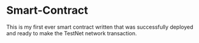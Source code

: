 # Smart-Contract
This is my first ever smart contract written that was successfully deployed and ready to make the TestNet network transaction.
